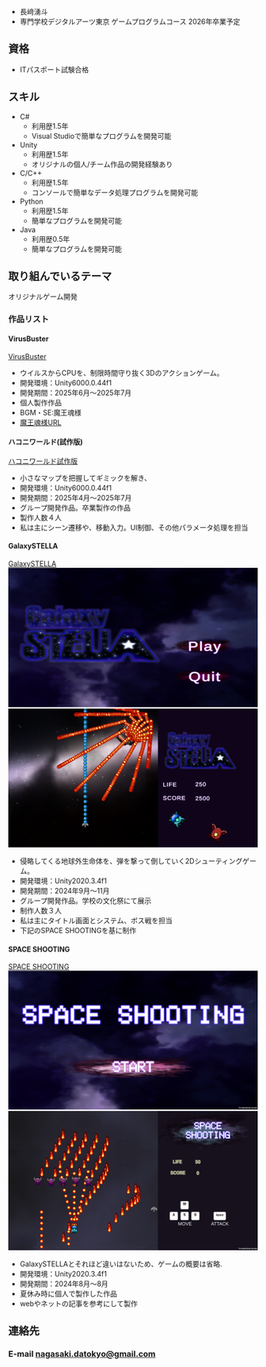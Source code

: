 - 長﨑湧斗
- 専門学校デジタルアーツ東京 ゲームプログラムコース 2026年卒業予定

## 資格
- ITパスポート試験合格

## スキル
- C#
  - 利用歴1.5年
  - Visual Studioで簡単なプログラムを開発可能
- Unity
  - 利用歴1.5年
  - オリジナルの個人/チーム作品の開発経験あり
- C/C++
  - 利用歴1.5年
  - コンソールで簡単なデータ処理プログラムを開発可能
- Python
  - 利用歴1.5年
  - 簡単なプログラムを開発可能
- Java
  - 利用歴0.5年 
  - 簡単なプログラムを開発可能

## 取り組んでいるテーマ
オリジナルゲーム開発

### 作品リスト
#### VirusBuster
[VirusBuster](https://unityroom.com/games/virus)
- ウイルスからCPUを、制限時間守り抜く3Dのアクションゲーム。
- 開発環境：Unity6000.0.44f1
- 開発期間：2025年6月～2025年7月
- 個人製作作品
- BGM・SE:魔王魂様
- [魔王魂様URL](https://maou.audio/)

#### ハコニワールド(試作版)
[ハコニワールド試作版](https://unityroom.com/games/hakoniworld)
- 小さなマップを把握してギミックを解き、
- 開発環境：Unity6000.0.44f1
- 開発期間：2025年4月～2025年7月
- グループ開発作品。卒業製作の作品
- 製作人数４人
- 私は主にシーン遷移や、移動入力。UI制御、その他パラメータ処理を担当

#### GalaxySTELLA
[GalaxySTELLA](https://unityroom.com/games/galaste)
<img src="image/galaxy.png" alt="GalaxySTELLA">
<img src="image/galaxy4.png">

- 侵略してくる地球外生命体を、弾を撃って倒していく2Dシューティングゲーム。
- 開発環境：Unity2020.3.4f1
- 開発期間：2024年9月～11月
- グループ開発作品。学校の文化祭にて展示
- 制作人数３人
- 私は主にタイトル画面とシステム、ボス戦を担当
- 下記のSPACE SHOOTINGを基に制作

#### SPACE SHOOTING
[SPACE SHOOTING]()
<img src="image/space.png" alt="SPACE SHOOTING">
<img src="image/space2.png">

- GalaxySTELLAとそれほど違いはないため、ゲームの概要は省略.
- 開発環境：Unity2020.3.4f1
- 開発期間：2024年8月～8月
- 夏休み時に個人で製作した作品
- webやネットの記事を参考にして製作

## 連絡先
### E-mail [nagasaki.datokyo@gmail.com](nagasaki.datokyo@gmail.com)

